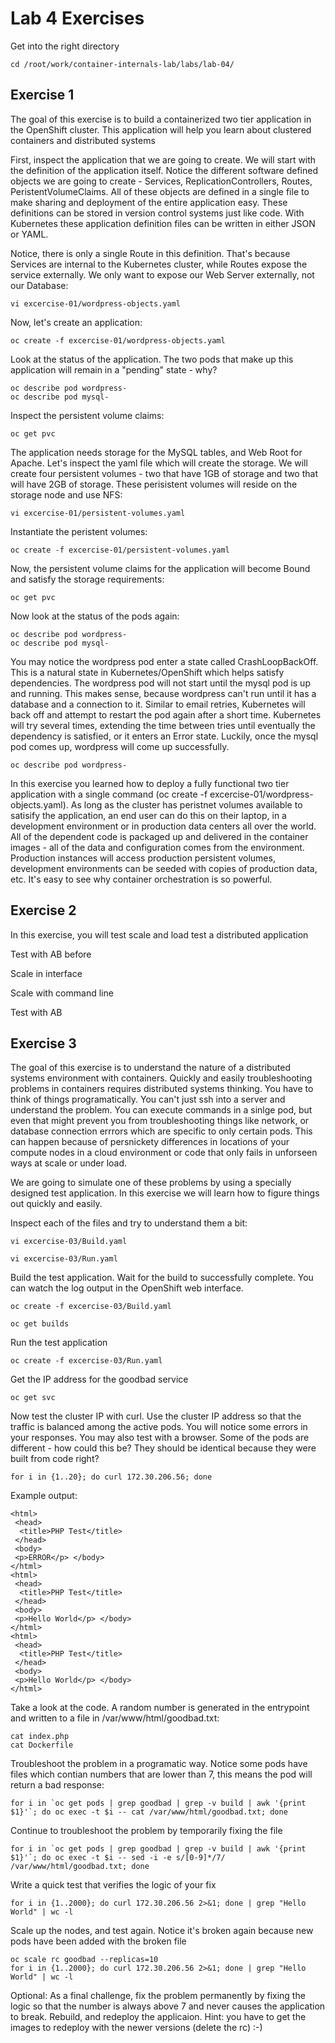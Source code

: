 # Lab 4 Exercises
Get into the right directory
```
cd /root/work/container-internals-lab/labs/lab-04/
```



## Exercise 1
The goal of this exercise is to build a containerized two tier application in the OpenShift cluster. This application will help you learn about clustered containers and distributed systems


First, inspect the application that we are going to create. We will start with the definition of the application itself. Notice the different software defined objects we are going to create - Services, ReplicationControllers, Routes, PeristentVolumeClaims. All of these objects are defined in a single file to make sharing and deployment of the entire application easy. These definitions can be stored in version control systems just like code. With Kubernetes these application definition files can be written in either JSON or YAML. 

Notice, there is only a single Route in this definition. That's because Services are internal to the Kubernetes cluster, while Routes expose the service externally. We only want to expose our Web Server externally, not our Database:
```
vi excercise-01/wordpress-objects.yaml
```

Now, let's create an application:
```
oc create -f excercise-01/wordpress-objects.yaml
```

Look at the status of the application. The two pods that make up this application will remain in a "pending" state - why?
```
oc describe pod wordpress-
oc describe pod mysql-
```

Inspect the persistent volume claims:
```
oc get pvc
```

The application needs storage for the MySQL tables, and Web Root for Apache. Let's inspect the yaml file which will create the storage. We will create four persistent volumes - two that have 1GB of storage and two that will have 2GB of storage. These perisistent volumes will reside on the storage node and use NFS:
```
vi excercise-01/persistent-volumes.yaml
```

Instantiate the peristent volumes:
```
oc create -f excercise-01/persistent-volumes.yaml
```

Now, the persistent volume claims for the application will become Bound and satisfy the storage requirements:
```
oc get pvc
```

Now look at the status of the pods again:
```
oc describe pod wordpress-
oc describe pod mysql-
```

You may notice the wordpress pod enter a state called CrashLoopBackOff. This is a natural state in Kubernetes/OpenShift which helps satisfy dependencies. The wordpress pod will not start until the mysql pod is up and running. This makes sense, because wordpress can't run until it has a database and a connection to it. Similar to email retries, Kubernetes will back off and attempt to restart the pod again after a short time. Kubernetes will try several times, extending the time between tries until eventually the dependency is satisfied, or it enters an Error state. Luckily, once the mysql pod comes up, wordpress will come up successfully.
```
oc describe pod wordpress-
```

In this exercise you learned how to deploy a fully functional two tier application with a single command (oc create -f excercise-01/wordpress-objects.yaml). As long as the cluster has peristnet volumes available to satisify the application, an end user can do this on their laptop, in a development environment or in production data centers all over the world. All of the dependent code is packaged up and delivered in the container images - all of the data and configuration comes from the environment. Production instances will access production persistent volumes, development environments can be seeded with copies of production data, etc. It's easy to see why container orchestration is so powerful. 



## Exercise 2
In this exercise, you will test scale and load test a distributed application

Test with AB before

Scale in interface

Scale with command line

Test with AB




## Exercise 3
The goal of this exercise is to understand the nature of a distributed systems environment with containers. Quickly and easily troubleshooting problems in containers requires distributed systems thinking. You have to think of things programatically. You can't just ssh into a server and understand the problem. You can execute commands in a sinlge pod, but even that might prevent you from troubleshooting things like network, or database connection errrors which are specific to only certain pods. This can happen because of persnickety differences in locations of your compute nodes in a cloud environment or code that only fails in unforseen ways at scale or under load. 

We are going to simulate one of these problems by using a specially designed test application. In this exercise we will learn how to figure things out quickly and easily.

Inspect each of the files and try to understand them a bit:
```
vi excercise-03/Build.yaml
```
```
vi excercise-03/Run.yaml
````

Build the test application. Wait for the build to successfully complete. You can watch the log output in the OpenShift web interface.
```
oc create -f excercise-03/Build.yaml
```
```
oc get builds
```

Run the test application
```
oc create -f excercise-03/Run.yaml
```

Get the IP address for the goodbad service
```
oc get svc
```

Now test the cluster IP with curl. Use the cluster IP address so that the traffic is balanced among the active pods. You will notice some errors in your responses. You may also test with a browser. Some of the pods are different - how could this be? They should be identical because they were built from code right?
```
for i in {1..20}; do curl 172.30.206.56; done
```

Example output:
```
<html>
 <head>
  <title>PHP Test</title>
 </head>
 <body>
 <p>ERROR</p> </body>
</html>
<html>
 <head>
  <title>PHP Test</title>
 </head>
 <body>
 <p>Hello World</p> </body>
</html>
<html>
 <head>
  <title>PHP Test</title>
 </head>
 <body>
 <p>Hello World</p> </body>
</html>
```

Take a look at the code. A random number is generated in the entrypoint and written to a file in /var/www/html/goodbad.txt:
```
cat index.php
cat Dockerfile
```

Troubleshoot the problem in a programatic way. Notice some pods have files which contian numbers that are lower than 7, this means the pod will return a bad response:
```
for i in `oc get pods | grep goodbad | grep -v build | awk '{print $1}'`; do oc exec -t $i -- cat /var/www/html/goodbad.txt; done
```

Continue to troubleshoot the problem by temporarily fixing the file
```
for i in `oc get pods | grep goodbad | grep -v build | awk '{print $1}'`; do oc exec -t $i -- sed -i -e s/[0-9]*/7/ /var/www/html/goodbad.txt; done
```

Write a quick test that verifies the logic of your fix
```
for i in {1..2000}; do curl 172.30.206.56 2>&1; done | grep "Hello World" | wc -l
```

Scale up the nodes, and test again. Notice it's broken again because new pods have been added with the broken file
```
oc scale rc goodbad --replicas=10
for i in {1..2000}; do curl 172.30.206.56 2>&1; done | grep "Hello World" | wc -l
```

Optional: As a final challenge, fix the problem permanently by fixing the logic so that the number is always above 7 and never causes the application to break. Rebuild, and redeploy the applicaion. Hint: you have to get the images to redeploy with the newer versions (delete the rc) :-)


